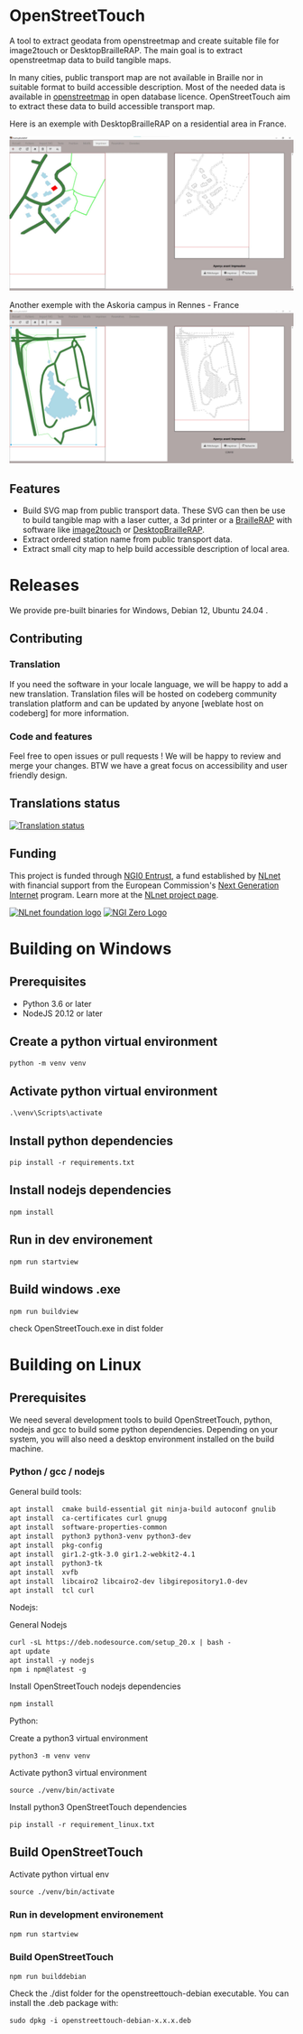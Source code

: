 # OpenStreetTouch

A tool to extract geodata from openstreetmap and create suitable file for image2touch or DesktopBrailleRAP. The main goal is to extract openstreetmap data to build tangible maps.

In many cities, public transport map are not available in Braille nor in suitable format to build accessible description. Most of the needed data is available in [openstreetmap](https://www.openstreetmap.org/) in open database licence. OpenStreetTouch aim to extract these data to build accessible transport map.

Here is an exemple with DesktopBrailleRAP on a residential area in France.

![DesktopBrailleRAP view translating the vector map in tangible map](./screenshot/petiteferme.jpg)

Another exemple with the Askoria campus in Rennes - France
![DesktopBrailleRAP view translating the vector map in tangible map](./screenshot/askoria.jpg)

## Features
- Build SVG map from public transport data. These SVG can then be use to build tangible map with a laser cutter, a 3d printer or a [BrailleRAP](https://github.com/braillerap/BrailleRap) with software like [image2touch](https://github.com/myhumankit/Image2Touch) or [DesktopBrailleRAP](https://github.com/braillerap/DesktopBrailleRAP).
- Extract ordered station name from public transport data.
- Extract small city map to help build accessible description of local area.

# Releases
We provide pre-built binaries for Windows, Debian 12, Ubuntu 24.04 .


## Contributing

### Translation
If you need the software in your locale language, we will be happy to add a new translation. Translation files will be hosted on codeberg community translation platform and can be updated by anyone [weblate host on codeberg] for more information.


### Code and features
Feel free to open issues or pull requests ! We will be happy to review and merge your changes. BTW we have a great focus on accessibility and user friendly design.

## Translations status

</a>
<a href="https://translate.codeberg.org/engage/openstreettouch/">
<img src="https://translate.codeberg.org/widget/openstreettouch/ihm_en/multi-green.svg" alt="Translation status" />
</a>

## Funding

This project is funded through [NGI0 Entrust](https://nlnet.nl/entrust), a fund established by [NLnet](https://nlnet.nl) with financial support from the European Commission's [Next Generation Internet](https://ngi.eu) program. Learn more at the [NLnet project page](https://nlnet.nl/project/BrailleRAP).

[<img src="https://nlnet.nl/logo/banner.png" alt="NLnet foundation logo" width="20%" />](https://nlnet.nl)
[<img src="https://nlnet.nl/image/logos/NGI0_tag.svg" alt="NGI Zero Logo" width="20%" />](https://nlnet.nl/entrust)


# Building on Windows

## Prerequisites

* Python 3.6 or later
* NodeJS 20.12 or later

## Create a python virtual environment

```
python -m venv venv
```

## Activate python virtual environment

```
.\venv\Scripts\activate
```

## Install python dependencies

```
pip install -r requirements.txt
```

## Install nodejs dependencies

```
npm install
```

## Run in dev environement

```
npm run startview
```

## Build windows .exe

```
npm run buildview
```
check OpenStreetTouch.exe in dist folder


# Building on Linux

## Prerequisites
We need several development tools to build OpenStreetTouch, python, nodejs and gcc to build some python dependencies.
Depending on your system, you will also need a desktop environment installed on the build machine.


### Python / gcc / nodejs

General build tools:

    apt install  cmake build-essential git ninja-build autoconf gnulib
    apt install  ca-certificates curl gnupg
    apt install  software-properties-common
    apt install  python3 python3-venv python3-dev
    apt install  pkg-config 
    apt install  gir1.2-gtk-3.0 gir1.2-webkit2-4.1
    apt install  python3-tk 
    apt install  xvfb
    apt install  libcairo2 libcairo2-dev libgirepository1.0-dev
    apt install  tcl curl

Nodejs:

General Nodejs
    
    curl -sL https://deb.nodesource.com/setup_20.x | bash -
    apt update
    apt install -y nodejs
    npm i npm@latest -g

Install OpenStreetTouch nodejs dependencies

    npm install

Python:

Create a python3 virtual environment

    python3 -m venv venv

Activate python3 virtual environment

    source ./venv/bin/activate

Install python3 OpenStreetTouch dependencies

    pip install -r requirement_linux.txt

## Build OpenStreetTouch

Activate python virtual env 

    source ./venv/bin/activate

### Run in development environement

    npm run startview

### Build OpenStreetTouch

    npm run builddebian

Check the ./dist folder for the openstreettouch-debian executable. You can install the .deb package with:

    sudo dpkg -i openstreettouch-debian-x.x.x.deb



